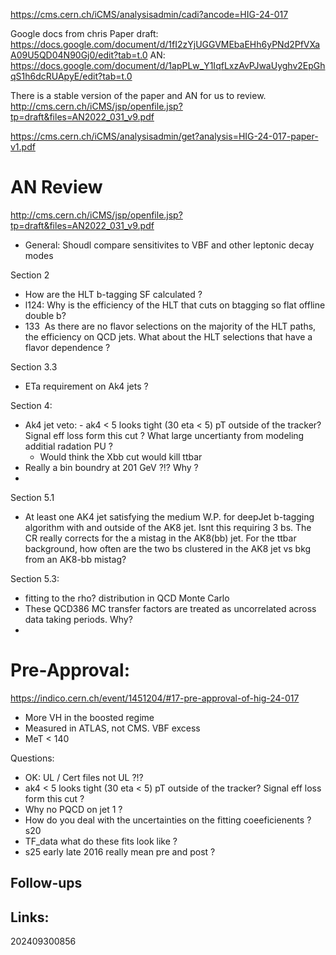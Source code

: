 https://cms.cern.ch/iCMS/analysisadmin/cadi?ancode=HIG-24-017


Google docs from chris
Paper draft: https://docs.google.com/document/d/1fI2zYjUGGVMEbaEHh6yPNd2PfVXaA09U5QD04N90Gj0/edit?tab=t.0
AN: https://docs.google.com/document/d/1apPLw_Y1IqfLxzAvPJwaUyghv2EpGhqS1h6dcRUApyE/edit?tab=t.0


There is a stable version of the paper and AN for us to review. 
http://cms.cern.ch/iCMS/jsp/openfile.jsp?tp=draft&files=AN2022_031_v9.pdf

https://cms.cern.ch/iCMS/analysisadmin/get?analysis=HIG-24-017-paper-v1.pdf


# AN Review
http://cms.cern.ch/iCMS/jsp/openfile.jsp?tp=draft&files=AN2022_031_v9.pdf

- General:  Shoudl compare sensitivites to VBF and other leptonic decay modes

Section 2
- How are the HLT b-tagging SF calculated ? 
- l124: Why is the efficiency of the HLT that cuts on btagging so flat offline double b?  
- 133  As there are no flavor selections on the majority of the HLT paths, the efficiency on QCD jets. What about the HLT selections that have a flavor dependence ?

Section 3.3
- ETa requirement on Ak4 jets ?

Section 4:
- Ak4 jet veto: - ak4 < 5 looks tight (30 eta < 5) pT outside of the tracker? Signal eff loss form this cut ? What large uncertianty from modeling additial radation PU ?
	- Would think the Xbb cut would kill ttbar
- Really a bin boundry at 201 GeV ?!?  Why ?
- 

Section 5.1
- At least one AK4 jet satisfying the medium W.P. for deepJet b-tagging algorithm with and outside of the AK8 jet. Isnt this requiring 3 bs.  The CR really corrects for the a mistag in the AK8(bb) jet.  For the ttbar background, how often are the two bs clustered in the AK8 jet vs bkg from an AK8-bb mistag?

Section 5.3:
-  fitting to the rho? distribution in QCD Monte Carlo
- These QCD386 MC transfer factors are treated as uncorrelated across data taking periods. Why?
- 
# Pre-Approval:
https://indico.cern.ch/event/1451204/#17-pre-approval-of-hig-24-017
- More VH in the boosted regime
- Measured in ATLAS, not CMS.  VBF excess
- MeT < 140

Questions:
- OK: UL / Cert files not UL ?!?
- ak4 < 5 looks tight (30 eta < 5) pT outside of the tracker? Signal eff loss form this cut ?
- Why no PQCD on jet 1 ?
- How do you deal with the uncertainties on the fitting coeeficienents ? s20 
- TF_data what do these fits look like ? 
- s25 early late 2016 really mean pre and post ?


## Follow-ups


## Links: 



202409300856
